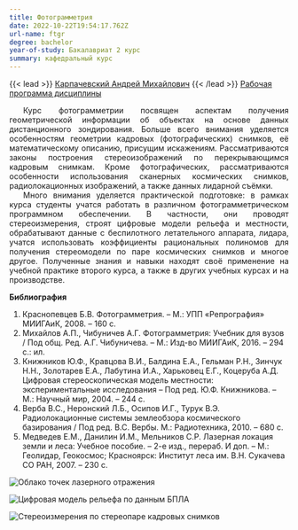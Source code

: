 ```yaml
---
title: Фотограмметрия
date: 2022-10-22T19:54:17.762Z
url-name: ftgr
degree: bachelor
year-of-study: Бакалавриат 2 курс
summary: кафедральный курс
---
```

{{< lead >}} [Карпачевский Андрей Михайлович](../../../about/staff/karpachevskii) {{< /lead >}}
[Рабочая программа дисциплины](https://disk.yandex.ru/i/rbhzChd1IZBgpA)
<div style="text-align: justify; text-indent: 25px;">
Курс фотограмметрии посвящен аспектам получения геометрической информации об объектах на основе данных дистанционного зондирования. Больше всего внимания уделяется особенностям геометрии кадровых (фотографических) снимков, её математическому описанию, присущим искажениям. Рассматриваются законы построения стереоизображений по перекрывающимся кадровым снимкам. Кроме фотографических, рассматриваются особенности использования сканерных космических снимков, радиолокационных изображений, а также данных лидарной съёмки. </div>
<div style="text-align: justify; text-indent: 25px;">
Много внимания уделяется практической подготовке: в рамках курса студенты учатся работать в различном фотограмметрическом программном обеспечении. В частности, они проводят стереоизмерения, строят цифровые модели рельефа и местности, обрабатывают данные с беспилотного летательного аппарата, лидара, учатся использовать коэффициенты рациональных полиномов для получения стереомодели по паре космических снимков и многое другое. Полученные знания и навыки находят своё применение на учебной практике второго курса, а также в других учебных курсах и на производстве. </div>

**Библиография**

1. Краснопевцев Б.В. Фотограмметрия. – М.: УПП «Репрография» МИИГАиК, 2008. – 160 с.
2. Михайлов А.П., Чибуничев А.Г. Фотограмметрия: Учебник для вузов / Под общ. Ред. А.Г. Чибуничева. – М.: Изд-во МИИГАиК, 2016. – 294 с.: ил.
3. Книжников Ю.Ф., Кравцова В.И., Балдина Е.А., Гельман Р.Н., Зинчук Н.Н., Золотарев Е.А., Лабутина И.А., Харьковец Е.Г., Коцеруба А.Д. Цифровая стереоскопическая модель местности: экспериментальные исследования – Под ред. Ю.Ф. Книжникова. – М.: Научный мир, 2004. – 244 с.
4. Верба В.С., Неронский Л.Б., Осипов И.Г., Турук В.Э. Радиолокационные системы землеобзора космического базирования / Под ред. В.С. Вербы. М.: Радиотехника, 2010. – 680 с.
5. Медведев Е.М., Данилин И.М., Мельников С.Р. Лазерная локация земли и леса: Учебное пособие. – 2-е изд., перераб. И доп. – М.: Геолидар, Геокосмос; Красноярск: Институт леса им. В.Н. Сукачева СО РАН, 2007. – 230 с.

![Облако точек лазерного отражения](img/ftgr1.png "Облако точек лазерного отражения")

![Цифровая модель рельефа по данным БПЛА](img/ftgr2.png "Цифровая модель рельефа по данным БПЛА")

![Стереоизмерения по стереопаре кадровых снимков](img/ftgr3.png "Стереоизмерения по стереопаре кадровых снимков")